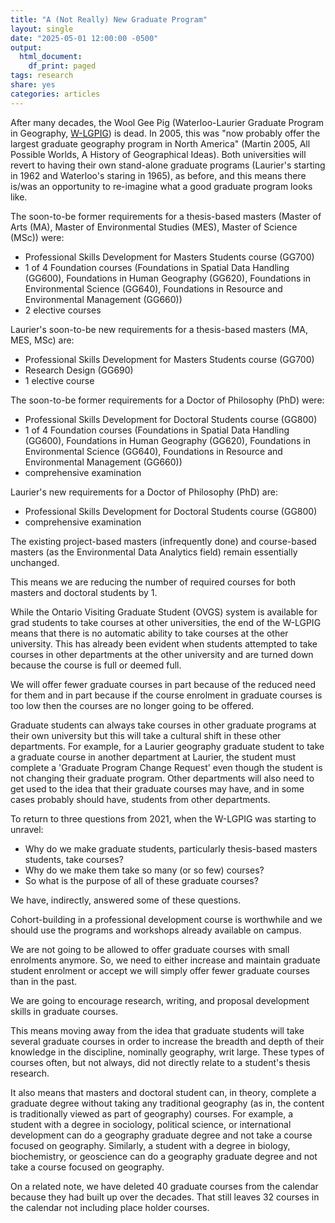 ```yaml
---
title: "A (Not Really) New Graduate Program"
layout: single
date: "2025-05-01 12:00:00 -0500"
output:
  html_document:
    df_print: paged
tags: research
share: yes
categories: articles
---
```


After many decades, the Wool Gee Pig (Waterloo-Laurier Graduate Program in Geography, [W-LGPIG](https://uwaterloo.ca/waterloo-laurier-graduate-program-in-geography/)) is dead. In 2005, this was "now probably offer the largest graduate geography program in North America" (Martin 2005, All Possible Worlds, A History of Geographical Ideas). Both universities will revert to having their own stand-alone graduate programs (Laurier's starting in 1962 and Waterloo's staring in 1965), as before, and this means there is/was an opportunity to re-imagine what a good graduate program looks like.

The soon-to-be former requirements for a thesis-based masters (Master of Arts (MA), Master of Environmental Studies (MES), Master of Science (MSc)) were:

* Professional Skills Development for Masters Students course (GG700)
* 1 of 4 Foundation courses (Foundations in Spatial Data Handling (GG600), Foundations in Human Geography (GG620), Foundations in Environmental Science (GG640), Foundations in Resource and Environmental Management (GG660))
* 2 elective courses

Laurier's soon-to-be new requirements for a thesis-based masters (MA, MES, MSc) are:

* Professional Skills Development for Masters Students course (GG700)
* Research Design (GG690)
* 1 elective course

The soon-to-be former requirements for a Doctor of Philosophy (PhD) were:

* Professional Skills Development for Doctoral Students course (GG800)
* 1 of 4 Foundation courses (Foundations in Spatial Data Handling (GG600), Foundations in Human Geography (GG620), Foundations in Environmental Science (GG640), Foundations in Resource and Environmental Management (GG660))
* comprehensive examination

Laurier's new requirements for a Doctor of Philosophy (PhD) are:

* Professional Skills Development for Doctoral Students course (GG800)
* comprehensive examination

The existing project-based masters (infrequently done) and course-based masters (as the Environmental Data Analytics field) remain essentially unchanged.

This means we are reducing the number of required courses for both masters and doctoral students by 1.

While the Ontario Visiting Graduate Student (OVGS) system is available for grad students to take courses at other universities, the end of the W-LGPIG means that there is no automatic ability to take courses at the other university. This has already been evident when students attempted to take courses in other departments at the other university and are turned down because the course is full or deemed full.

We will offer fewer graduate courses in part because of the reduced need for them and in part because if the course enrolment in graduate courses is too low then the courses are no longer going to be offered.

Graduate students can always take courses in other graduate programs at their own university but this will take a cultural shift in these other departments. For example, for a Laurier geography graduate student to take a graduate course in another department at Laurier, the student must complete a 'Graduate Program Change Request' even though the student is not changing their graduate program. Other departments will also need to get used to the idea that their graduate courses may have, and in some cases probably should have, students from other departments.

To return to three questions from 2021, when the W-LGPIG was starting to unravel:

* Why do we make graduate students, particularly thesis-based masters students, take courses?
* Why do we make them take so many (or so few) courses?
* So what is the purpose of all of these graduate courses?

We have, indirectly, answered some of these questions.

Cohort-building in a professional development course is worthwhile and we should use the programs and workshops already available on campus.

We are not going to be allowed to offer graduate courses with small enrolments anymore. So, we need to either increase and maintain graduate student enrolment or accept we will simply offer fewer graduate courses than in the past.

We are going to encourage research, writing, and proposal development skills in graduate courses.

This means moving away from the idea that graduate students will take several graduate courses in order to increase the breadth and depth of their knowledge in the discipline, nominally geography, writ large. These types of courses often, but not always, did not directly relate to a student's thesis research.

It also means that masters and doctoral student can, in theory, complete a graduate degree without taking any traditional geography (as in, the content is traditionally viewed as part of geography) courses. For example, a student with a degree in sociology, political science, or international development can do a geography graduate degree and not take a course focused on geography. Similarly, a student with a degree in biology, biochemistry, or geoscience can do a geography graduate degree and not take a course focused on geography.

On a related note, we have deleted 40 graduate courses from the calendar because they had built up over the decades. That still leaves 32 courses in the calendar not including place holder courses.
